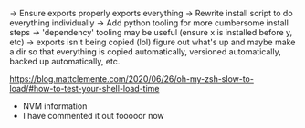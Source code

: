 -> Ensure exports properly exports everything
-> Rewrite install script to do everything individually
-> Add python tooling for more cumbersome install steps
-> 'dependency' tooling may be useful (ensure x is installed before y, etc)
-> exports isn't being copied (lol) figure out what's up and maybe make a dir
   so that everything is copied automatically, versioned automatically, backed
   up automatically, etc.


https://blog.mattclemente.com/2020/06/26/oh-my-zsh-slow-to-load/#how-to-test-your-shell-load-time
- NVM information
- I have commented it out fooooor now
